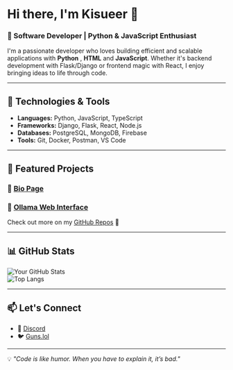 # Hi there, I'm Kisueer 👋

### 🚀 Software Developer | Python & JavaScript Enthusiast  

I'm a passionate developer who loves building efficient and scalable applications with **Python** , **HTML** and **JavaScript**. Whether it's backend development with Flask/Django or frontend magic with React, I enjoy bringing ideas to life through code.

---

## 🔧 Technologies & Tools  

- **Languages:** Python, JavaScript, TypeScript  
- **Frameworks:** Django, Flask, React, Node.js  
- **Databases:** PostgreSQL, MongoDB, Firebase  
- **Tools:** Git, Docker, Postman, VS Code  

---

## 📌 Featured Projects  

### 🔹 [Bio Page](https://github.com/kisueer/Bio-page)    

### 🔹 [Ollama Web Interface](https://github.com/kisueer/Ollama-Model---Website)  

Check out more on my [GitHub Repos](https://github.com/kisueer?tab=repositories) 🚀  

---

## 📊 GitHub Stats  

![Your GitHub Stats](https://github-readme-stats.vercel.app/api?username=kisueer&show_icons=true&theme=github_dark)  
![Top Langs](https://github-readme-stats.vercel.app/api/top-langs/?username=kisueer&layout=compact&theme=github_dark)  

---

## 📫 Let's Connect  

- 💼 [Discord]([https://linkedin.com/in/yourusername](https://discord.gg/Z7JDkSWNrK))  
- 🐦 [Guns.lol](https://guns.lol/lowhealth)  

---

💡 *"Code is like humor. When you have to explain it, it’s bad."*  
